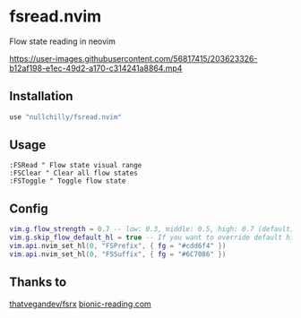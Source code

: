 # fsread.nvim

Flow state reading in neovim

https://user-images.githubusercontent.com/56817415/203623326-b12af198-e1ec-49d2-a170-c314241a8864.mp4

## Installation

```lua
use "nullchilly/fsread.nvim"
```

## Usage

```vim
:FSRead " Flow state visual range
:FSClear " Clear all flow states
:FSToggle " Toggle flow state
```

## Config

```lua
vim.g.flow_strength = 0.7 -- low: 0.3, middle: 0.5, high: 0.7 (default)
vim.g.skip_flow_default_hl = true -- If you want to override default highlights
vim.api.nvim_set_hl(0, "FSPrefix", { fg = "#cdd6f4" })
vim.api.nvim_set_hl(0, "FSSuffix", { fg = "#6C7086" })
```

## Thanks to

[thatvegandev/fsrx](https://github.com/thatvegandev/fsrx)
[bionic-reading.com](https://bionic-reading.com/)
